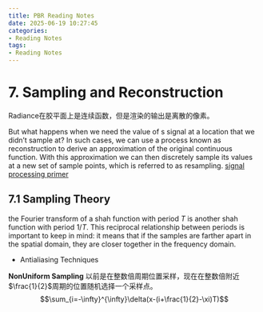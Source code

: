 ```yaml
---
title: PBR Reading Notes
date: 2025-06-19 10:27:45
categories:
- Reading Notes
tags: 
- Reading Notes
---
```


# 7. Sampling and Reconstruction

Radiance在胶平面上是连续函数，但是渲染的输出是离散的像素。

 But what happens when we need the value of s signal at a location that we didn’t sample at?  In such cases, we can use a process known as reconstruction to derive an approximation of the original continuous function. With this approximation we can then discretely sample its values at a new set of sample points, which is referred to as resampling.
[signal processing primer](https://therealmjp.github.io/posts/signal-processing-primer/)


## 7.1 Sampling Theory

the Fourier transform of a shah function with period $T$ is another shah function with period $1/T$. This reciprocal relationship between periods is important to keep in mind: it means that if the samples are farther apart in the spatial domain, they are closer together in the frequency domain.

- Antialiasing Techniques

**NonUniform Sampling**
以前是在整数倍周期位置采样，现在在整数倍附近$\frac{1}{2}$周期的位置随机选择一个采样点。
  $$\sum_{i=-\infty}^{\infty}\delta(x-(i+\frac{1}{2}-\xi)T)$$
